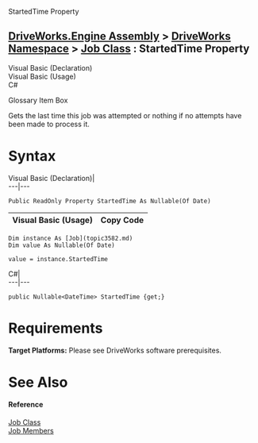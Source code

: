 StartedTime Property   
  
[DriveWorks.Engine Assembly](topic2156.md) > [DriveWorks Namespace](topic2159.md) > [Job Class](topic3582.md) : StartedTime Property  
---  
  
Visual Basic (Declaration)    
Visual Basic (Usage)    
C# 

Glossary Item Box

Gets the last time this job was attempted or nothing if no attempts have been made to process it. 

# Syntax

Visual Basic (Declaration)|   
---|---  
      
    
    Public ReadOnly Property StartedTime As Nullable(Of Date)  
  
Visual Basic (Usage)| Copy Code  
---|---  
      
    
    Dim instance As [Job](topic3582.md)
    Dim value As Nullable(Of Date)
     
    value = instance.StartedTime  
  
C#|   
---|---  
      
    
    public Nullable<DateTime> StartedTime {get;}  
  
# Requirements

**Target Platforms:** Please see DriveWorks software prerequisites.

# See Also

#### Reference

[Job Class](topic3582.md)   
[Job Members](topic3583.md)


